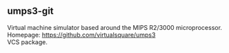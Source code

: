 ## umps3-git
Virtual machine simulator based around the MIPS R2/3000 microprocessor.\
Homepage: https://github.com/virtualsquare/umps3 \
VCS package.
